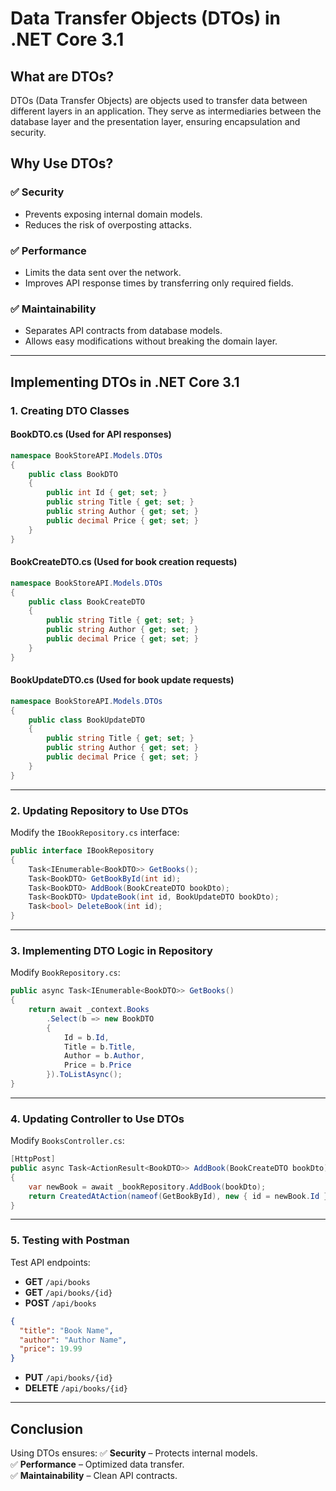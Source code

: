 # Data Transfer Objects (DTOs) in .NET Core 3.1

## **What are DTOs?**
DTOs (Data Transfer Objects) are objects used to transfer data between different layers in an application. They serve as intermediaries between the database layer and the presentation layer, ensuring encapsulation and security.

## **Why Use DTOs?**
### ✅ Security
- Prevents exposing internal domain models.
- Reduces the risk of overposting attacks.

### ✅ Performance
- Limits the data sent over the network.
- Improves API response times by transferring only required fields.

### ✅ Maintainability
- Separates API contracts from database models.
- Allows easy modifications without breaking the domain layer.

---

## **Implementing DTOs in .NET Core 3.1**

### **1. Creating DTO Classes**

#### **BookDTO.cs** (Used for API responses)
```csharp
namespace BookStoreAPI.Models.DTOs
{
    public class BookDTO
    {
        public int Id { get; set; }
        public string Title { get; set; }
        public string Author { get; set; }
        public decimal Price { get; set; }
    }
}
```

#### **BookCreateDTO.cs** (Used for book creation requests)
```csharp
namespace BookStoreAPI.Models.DTOs
{
    public class BookCreateDTO
    {
        public string Title { get; set; }
        public string Author { get; set; }
        public decimal Price { get; set; }
    }
}
```

#### **BookUpdateDTO.cs** (Used for book update requests)
```csharp
namespace BookStoreAPI.Models.DTOs
{
    public class BookUpdateDTO
    {
        public string Title { get; set; }
        public string Author { get; set; }
        public decimal Price { get; set; }
    }
}
```

---

### **2. Updating Repository to Use DTOs**
Modify the `IBookRepository.cs` interface:
```csharp
public interface IBookRepository
{
    Task<IEnumerable<BookDTO>> GetBooks();
    Task<BookDTO> GetBookById(int id);
    Task<BookDTO> AddBook(BookCreateDTO bookDto);
    Task<BookDTO> UpdateBook(int id, BookUpdateDTO bookDto);
    Task<bool> DeleteBook(int id);
}
```

---

### **3. Implementing DTO Logic in Repository**
Modify `BookRepository.cs`:
```csharp
public async Task<IEnumerable<BookDTO>> GetBooks()
{
    return await _context.Books
        .Select(b => new BookDTO
        {
            Id = b.Id,
            Title = b.Title,
            Author = b.Author,
            Price = b.Price
        }).ToListAsync();
}
```

---

### **4. Updating Controller to Use DTOs**
Modify `BooksController.cs`:
```csharp
[HttpPost]
public async Task<ActionResult<BookDTO>> AddBook(BookCreateDTO bookDto)
{
    var newBook = await _bookRepository.AddBook(bookDto);
    return CreatedAtAction(nameof(GetBookById), new { id = newBook.Id }, newBook);
}
```

---

### **5. Testing with Postman**
Test API endpoints:
- **GET** `/api/books`
- **GET** `/api/books/{id}`
- **POST** `/api/books`
```json
{
  "title": "Book Name",
  "author": "Author Name",
  "price": 19.99
}
```
- **PUT** `/api/books/{id}`
- **DELETE** `/api/books/{id}`

---

## **Conclusion**
Using DTOs ensures:
✅ **Security** – Protects internal models.  
✅ **Performance** – Optimized data transfer.  
✅ **Maintainability** – Clean API contracts.  

